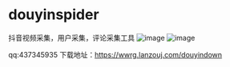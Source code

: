 # douyinspider
抖音视频采集，用户采集，评论采集工具
![image](https://github.com/dijiaatm009/douyinspider/assets/118505205/7a8a5874-7e6d-4fe2-84bd-c02aa9b20833)
![image](https://github.com/dijiaatm009/douyinspider/assets/118505205/d7a9c8ef-e6af-4596-bf69-9734ec3c4e9b)

qq:437345935
下载地址：https://wwrg.lanzouj.com/douyindown

